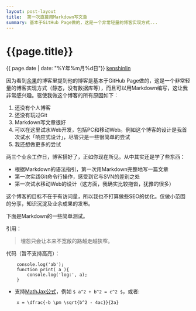 ```yaml
---
layout: post-layout
title:  第一次直接用Markdown写文章
summary: 基本于GitHub Page做的，这是一个非常轻量的博客实现方式...
---
```


# {{page.title}}
<div class="post-date">{{ page.date | date: "%Y年%m月%d日"}}  <a href="http://iiris.us">kenshinlin</a> </div>

因为看到[余果](http://yuguo.us)的博客里提到他的博客是基本于GitHub Page做的，这是一个非常轻量的博客实现方式（静态，没有数据库等），而且可以用Markdown编写，这让我非常感兴趣。驱使我做这个博客的所有原因如下：

1. 还没有个人博客
2. 还没有玩过Git
3. Markdown写文章很好
4. 可以在这里试水Web开发，包括PC和移动Web。例如这个博客的设计是我首次试水「响应式设计」，尽管只是一些很简单的尝试
5. 我还想做更多的尝试

两三个业余工作日，博客搭好了，正如你现在所见。从中其实还是学了些东西：

+ 根据Markdown的语法指引，第一次用Markdown完整地写一篇文章
+ 第一次实践Git命令行操作，感受到它与SVN的差别之处
+ 第一次试水移动Web的设计（这方面，我确实比较拖沓，犹豫的很多）

这个博客的目标不在于有访问量，所以我也不打算做些SEO的优化。仅做小范围的分享，知识沉淀及业余成果的发布。

下面是Markdown的一些简单测试。

引用：
> 埋怨只会让本来不宽敞的路越走越狭窄。

代码（暂不支持高亮）：

        console.log('ab');
        function print( a ){
            console.log('log:', a);
        }

- 支持[MathJax公式](http://www.mathjax.org/)，例如 `$ a^2 + b^2 = c^2 $`，或者:

```mathjax
	x = \dfrac{-b \pm \sqrt{b^2 - 4ac}}{2a}
```
